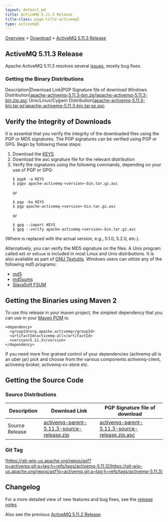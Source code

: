 ```yaml
---
layout: default_md
title: ActiveMQ 5.11.3 Release 
title-class: page-title-activemq5
type: activemq5
---
```


[Overview](overview) > [Download](download) > [ActiveMQ 5.11.3 Release](activemq-5113-release)

ActiveMQ 5.11.3 Release
-----------------------

Apache ActiveMQ 5.11.3 resolves several [issues](https://issues.apache.org/jira/secure/ReleaseNote.jspa?projectId=12311210&version=12329669), mostly bug fixes.

### Getting the Binary Distributions

Description|Download Link|PGP Signature file of download
Windows Distribution|[apache-activemq-5.11.3-bin.zip](https://archive.apache.org/dist/activemq/5.11.3/apache-activemq-5.11.3-bin.zip)|[apache-activemq-5.11.3-bin.zip.asc](https://archive.apache.org/dist/activemq/5.11.3/apache-activemq-5.11.3-bin.zip.asc)
Unix/Linux/Cygwin Distribution|[apache-activemq-5.11.3-bin.tar.gz](https://archive.apache.org/dist/activemq/5.11.3/apache-activemq-5.11.3-bin.tar.gz)|[apache-activemq-5.11.3-bin.tar.gz.asc](https://archive.apache.org/dist/activemq/5.11.3/apache-activemq-5.11.3-bin.tar.gz.asc)

Verify the Integrity of Downloads
---------------------------------

It is essential that you verify the integrity of the downloaded files using the PGP or MD5 signatures. The PGP signatures can be verified using PGP or GPG. Begin by following these steps:

1.  Download the [KEYS](http://www.apache.org/dist/activemq/KEYS)
2.  Download the asc signature file for the relevant distribution
3.  Verify the signatures using the following commands, depending on your use of PGP or GPG:
    ```
    $ pgpk -a KEYS
    $ pgpv apache-activemq-<version>-bin.tar.gz.asc
    ```
    or
    ```
    $ pgp -ka KEYS
    $ pgp apache-activemq-<version>-bin.tar.gz.asc
    ```
    or
    ```
    $ gpg --import KEYS
    $ gpg --verify apache-activemq-<version>-bin.tar.gz.asc
    ```

(Where <version> is replaced with the actual version, e.g., 5.1.0, 5.2.0, etc.).

Alternatively, you can verify the MD5 signature on the files. A Unix program called `md5` or `md5sum` is included in most Linux and Unix distributions. It is also available as part of [GNU Textutils](http://www.gnu.org/software/textutils/textutils.html). Windows users can utilize any of the following md5 programs:

*   [md5](http://www.fourmilab.ch/md5/)
*   [md5sums](http://www.pc-tools.net/win32/md5sums/)
*   [SlavaSoft FSUM](http://www.slavasoft.com/fsum/)

Getting the Binaries using Maven 2
----------------------------------

To use this release in your maven project, the simplest dependency that you can use in your [Maven POM](http://maven.apache.org/guides/introduction/introduction-to-the-pom.html) is:
```
<dependency>
  <groupId>org.apache.activemq</groupId>
  <artifactId>activemq-all</artifactId>
  <version>5.11.3</version>
</dependency>
```
If you need more fine grained control of your dependencies (activemq-all is an uber jar) pick and choose from the various components activemq-client, activemq-broker, activemq-xx-store etc.

Getting the Source Code
-----------------------

### Source Distributions

Description|Download Link|PGP Signature file of download
---|---|---
Source Release|[activemq-parent-5.11.3-source-release.zip](http://www.apache.org/dyn/closer.cgi?path=/activemq/5.11.3/activemq-parent-5.11.3-source-release.zip)|[activemq-parent-5.11.3-source-release.zip.asc](https://www.apache.org/dist/activemq/5.11.3/activemq-parent-5.11.3-source-release.zip.asc)

### Git Tag

[https://git-wip-us.apache.org/repos/asf?p=activemq.git;a=tag;h=refs/tags/activemq-5.11.3](https://git-wip-us.apache.org/repos/asf?p=activemq.git;a=tag;h=refs/tags/activemq-5.11.3)

Changelog
---------

For a more detailed view of new features and bug fixes, see the [release notes](https://issues.apache.org/jira/secure/ReleaseNote.jspa?projectId=12311210&version=12333254)

Also see the previous [ActiveMQ 5.11.2 Release](activemq-5112-release)

